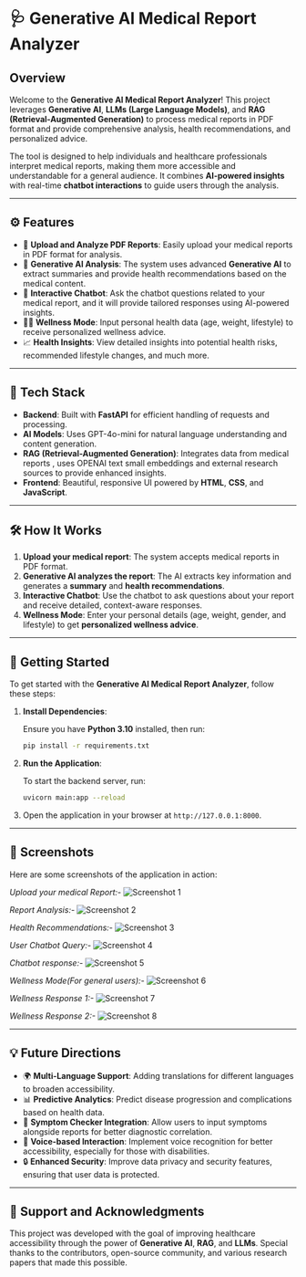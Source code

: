 # 🩺 **Generative AI Medical Report Analyzer**

## Overview
Welcome to the **Generative AI Medical Report Analyzer**! This project leverages **Generative AI**, **LLMs (Large Language Models)**, and **RAG (Retrieval-Augmented Generation)** to process medical reports in PDF format and provide comprehensive analysis, health recommendations, and personalized advice.

The tool is designed to help individuals and healthcare professionals interpret medical reports, making them more accessible and understandable for a general audience. It combines **AI-powered insights** with real-time **chatbot interactions** to guide users through the analysis.

---

## ⚙️ **Features**
- 📄 **Upload and Analyze PDF Reports**: Easily upload your medical reports in PDF format for analysis.
- 🧠 **Generative AI Analysis**: The system uses advanced **Generative AI** to extract summaries and provide health recommendations based on the medical content.
- 🤖 **Interactive Chatbot**: Ask the chatbot questions related to your medical report, and it will provide tailored responses using
AI-powered insights.
- 🏋️‍♂️ **Wellness Mode**: Input personal health data (age, weight, lifestyle) to receive personalized wellness advice.
- 📈 **Health Insights**: View detailed insights into potential health risks, recommended lifestyle changes, and much more.

---

## 🔧 **Tech Stack**
- **Backend**: Built with **FastAPI** for efficient handling of requests and processing.
- **AI Models**: Uses GPT-4o-mini for natural language understanding and content generation.
- **RAG (Retrieval-Augmented Generation)**: Integrates data from medical reports , uses OPENAI text small embeddings and external research sources to provide enhanced insights.
- **Frontend**: Beautiful, responsive UI powered by **HTML**, **CSS**, and **JavaScript**.

---

## 🛠 **How It Works**

1. **Upload your medical report**: The system accepts medical reports in PDF format.
2. **Generative AI analyzes the report**: The AI extracts key information and generates a **summary** and **health recommendations**.
3. **Interactive Chatbot**: Use the chatbot to ask questions about your report and receive detailed, context-aware responses.
4. **Wellness Mode**: Enter your personal details (age, weight, gender, and lifestyle) to get **personalized wellness advice**.

---

## 📄 **Getting Started**

To get started with the **Generative AI Medical Report Analyzer**, follow these steps:

1. **Install Dependencies**:

    Ensure you have **Python 3.10** installed, then run:

    ```bash
    pip install -r requirements.txt
    ```

2. **Run the Application**:

    To start the backend server, run:

    ```bash
    uvicorn main:app --reload
    ```

3. Open the application in your browser at `http://127.0.0.1:8000`.

---

## 📸 **Screenshots**
Here are some screenshots of the application in action:

*Upload your medical Report:-*
![Screenshot 1](images/Screenshot%202024-12-14%20052642.png)

*Report Analysis:-*
![Screenshot 2](images/Screenshot%202024-12-14%20052711.png)

*Health Recommendations:-*
![Screenshot 3](images/Screenshot%202024-12-14%20052749.png)

*User Chatbot Query:-*
![Screenshot 4](images/Screenshot%202024-12-14%20052814.png)

*Chatbot response:-*
![Screenshot 5](images/Screenshot%202024-12-14%20052827.png)

*Wellness Mode(For general users):-*
![Screenshot 6](images/Screenshot%202024-12-14%20052855.png)

*Wellness Response 1:-*
![Screenshot 7](images/Screenshot%202024-12-14%20052920.png)

*Wellness Response 2:-*
![Screenshot 8](images/Screenshot%202024-12-14%20052935.png)


---

## 💡 **Future Directions**
- 🌍 **Multi-Language Support**: Adding translations for different languages to broaden accessibility.
- 📊 **Predictive Analytics**: Predict disease progression and complications based on health data.
- 🧬 **Symptom Checker Integration**: Allow users to input symptoms alongside reports for better diagnostic correlation.
- 💬 **Voice-based Interaction**: Implement voice recognition for better accessibility, especially for those with disabilities.
- 🔒 **Enhanced Security**: Improve data privacy and security features, ensuring that user data is protected.

---

## 🌱 **Support and Acknowledgments**
This project was developed with the goal of improving healthcare accessibility through the power of **Generative AI**, **RAG**, and **LLMs**. Special thanks to the contributors, open-source community, and various research papers that made this possible.

